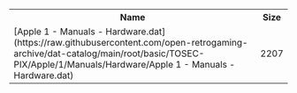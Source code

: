 <table>
<tr><th>Name</th><th>Size</th></tr>
<tr><td>[Apple 1 - Manuals - Hardware.dat](https://raw.githubusercontent.com/open-retrogaming-archive/dat-catalog/main/root/basic/TOSEC-PIX/Apple/1/Manuals/Hardware/Apple 1 - Manuals - Hardware.dat)</td><td>2207</td></tr>
</table>
